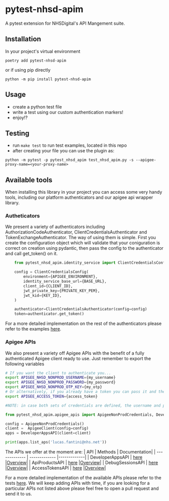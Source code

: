 # pytest-nhsd-apim

A pytest extension for NHSDigital's API Mangement suite.

## Installation
In your project's virtual environment
```code()
poetry add pytest-nhsd-apim
```
or if using pip directly
```code()
python -m pip install pytest-nhsd-apim
```

## Usage
- create a python test file
- write a test using our custom authentication markers!
- enjoy!?
      


## Testing
- run `make test` to run test examples, located in this repo
- after creating your file you can use the plugin as:
```code()
python -m pytest -p pytest_nhsd_apim test_nhsd_apim.py -s --apigee-proxy-name=<your-proxy-name>
```

## Available tools
When installing this library in your project you can access some very handy tools, including our platform authenticators and our apigee api wrapper library.
### Autheticators
We present a variety of authenticators including AuthorizationCodeAuthenticator, ClientCredentialsAuthenticator and TokenExchangeAuthenticator. The way of using them is simple. First you create the configuration object which will validate that your coniguration is correct on creation using pydantic, then pass the config to the authenticator and call get_token() on it.
```python
    from pytest_nhsd_apim.identity_service import ClientCredentialsConfig, ClientCredentialsAuthenticator

    config = ClientCredentialsConfig(
        environment={APIGEE_ENVIRONMENT},
        identity_service_base_url={BASE_URL},
        client_id={CLIENT_ID},
        jwt_private_key={PRIVATE_KEY_PEM},
        jwt_kid={KEY_ID},
    )

    authenticator=ClientCredentialsAuthenticator(config=config)
    token=authenticator.get_token()
```
For a more detailed implementation on the rest of the authenticators please refer to the examples [here](/tests/test_examples.py#L308).
### Apigee APIs
We also present a variety off Apigee APIs with the benefit of a fully authenticated Apigee client ready to use. Just remember to export the following variables
```bash
# If you want the client to authenticate you...
export APIGEE_NHSD_NONPROD_USERNAME={my_username}
export APIGEE_NHSD_NONPROD_PASSWORD={my_password}
export APIGEE_NHSD_NONPROD_OTP_KEY={my_otp}
# Or alternatively, if you already have a token you can pass it and the client will use it.
export APIGEE_ACCESS_TOKEN={access_token}

#NOTE: in case both sets of credentials are defined, the username and password take presedence, this is so the Apigee client can keep itself authenticated all the time.
```
```python
from pytest_nhsd_apim.apigee_apis import ApigeeNonProdCredentials, DeveloperAppsAPI

config = ApigeeNonProdCredentials()
client =  ApigeeClient(config=config)
apps = DeveloperAppsAPI(client=client)

print(apps.list_aps('lucas.fantini@nhs.net'))
```
The APIs we offer at the moment are:
| API  | Methods | Documentation| 
| ------------- | ------------- |-------------|
| DeveloperAppsAPI  | [here](/src/pytest_nhsd_apim/apigee_apis.py#L292)  |[Overview](https://apidocs.apigee.com/docs/developer-apps/1/overview)|
| ApiProductsAPI  | [here](/src/pytest_nhsd_apim/apigee_apis.py#L575)  |[Overview](https://apidocs.apigee.com/docs/api-products/1/overview)|
| DebugSessionsAPI  | [here](/src/pytest_nhsd_apim/apigee_apis.py#L844)  |[Overview](https://apidocs.apigee.com/docs/debug-sessions/1/overview)|
| AccessTokensAPI  | [here](/src/pytest_nhsd_apim/apigee_apis.py#L983)  |[Overview](https://apidocs.apigee.com/docs/oauth-20-access-tokens/1/overview)|

For a more detailed implementation of the available APIs please refer to the tests [here](/tests/test_apigee_apis.py).
We will keep adding APIs with time, if you are looking for a particular APIs not listed above please feel free to open a pull request and send it to us.


